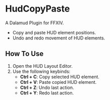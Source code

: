 # HudCopyPaste

A Dalamud Plugin for FFXIV. 

- Copy and paste HUD element positions.
- Undo and redo movement of HUD elements. 

## How To Use
1. Open the HUD Layout Editor.
2. Use the following keybinds:
	- **Ctrl + C**: Copy selected HUD element.
	- **Ctrl + V**: Paste copied HUD element.
	- **Ctrl + Z**: Undo last action.
	- **Ctrl + Y**: Redo last action.

